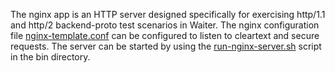 The nginx app is an HTTP server designed specifically for exercising http/1.1 and http/2 backend-proto test scenarios in Waiter.
The nginx configuration file [nginx-template.conf](data/nginx-template.conf) can be configured to listen to cleartext and secure requests.
The server can be started by using the [run-nginx-server.sh](bin/run-nginx-server.sh) script in the bin directory.
